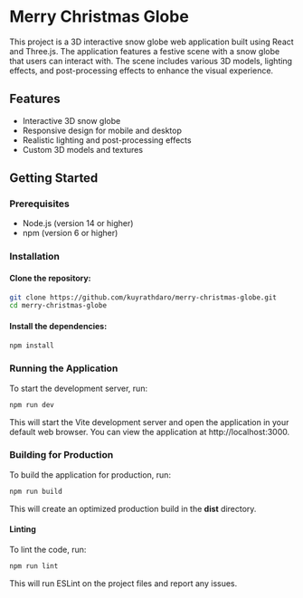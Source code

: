 # Merry Christmas Globe

This project is a 3D interactive snow globe web application built using React and Three.js. The application features a festive scene with a snow globe that users can interact with. The scene includes various 3D models, lighting effects, and post-processing effects to enhance the visual experience.

## Features

- Interactive 3D snow globe
- Responsive design for mobile and desktop
- Realistic lighting and post-processing effects
- Custom 3D models and textures

## Getting Started

### Prerequisites

- Node.js (version 14 or higher)
- npm (version 6 or higher)

### Installation

#### Clone the repository:

```bash
git clone https://github.com/kuyrathdaro/merry-christmas-globe.git
cd merry-christmas-globe
```

#### Install the dependencies:

```bash
npm install
```

### Running the Application

To start the development server, run:
```bash
npm run dev
```

This will start the Vite development server and open the application in your default web browser. You can view the application at http://localhost:3000.

### Building for Production

To build the application for production, run:

```bash
npm run build
```

This will create an optimized production build in the **dist** directory.

#### Linting

To lint the code, run:

```bash
npm run lint
```

This will run ESLint on the project files and report any issues.